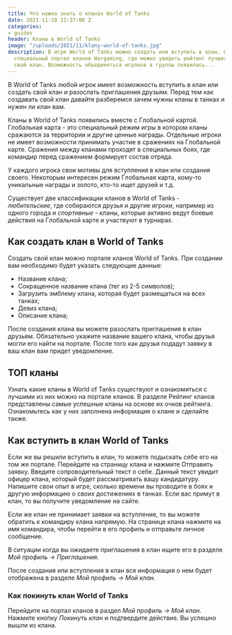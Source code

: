 ```yaml
---
title: Что нужно знать о кланах World of Tanks
date: 2021-11-10 11:37:00 Z
categories:
- guides
header: Кланы в World of Tanks
image: "/uploads/2021/11/klany-world-of-tanks.jpg"
description: В игре World of Tanks можно создать или вступить в клан. Существует даже
  специальный портал кланов Wargaming, где можно увидеть рейтинг лучших кланов и создать
  свой клан. Возможность объединяться игроков в группы появилась...
---
```


В World of Tanks любой игрок имеет возможность вступить в клан или создать свой клан и разослать приглашения друзьям. Перед тем как создавать свой клан давайте разберемся зачем нужны кланы в танках и нужен ли клан вам.

Кланы в World of Tanks появились вместе с Глобальной картой. Глобальная карта - это специальный режим игры в котором кланы сражаются за территории и другие ценные награды. Отдельные игроки не имеет возможности принимать участие в сражениях на Глобальной карте. Сражения между кланами проходят в специальных боях, где командир перед сражением формирует состав отряда.

У каждого игрока свои мотивы для вступления в клан или создания своего. Некоторым интересен режим Глобальная карта, кому-то уникальные награды и золото, кто-то ищет друзей и т.д.

Существует две классификации кланов в World of Tanks - <i>любительские</i>, где собираются друзья и другие игроки, например из одного города и <i>спортивные</i> - кланы, которые активно ведут боевые действия на Глобальной карте и участвуют в турнирах.

## Как создать клан в World of Tanks	

Создать свой клан можно портале кланов World of Tanks. При создании вам необходимо будет указать следующие данные:

* Название клана;
* Сокращенное название клана (тег из 2-5 символов);
* Загрузить эмблему клана, которая будет размещаться на всех танках;
* Девиз клана;
* Описание клана;

После создания клана вы можете разослать приглашения в клан друзьям. Обязательно укажите название вашего клана, чтобы друзья могли его найти на портале. После того как друзья подадут заявку в ваш клан вам придет уведомление.

## ТОП кланы

Узнать какие кланы в World of Tanks существуют и ознакомиться с лучшими из них можно на портале кланов. В разделе Рейтинг кланов представлены самые успешные кланы на основе их очков рейтинга. Ознакомьтесь как у них заполнена информация о клане и сделайте также.

## Как вступить в клан World of Tanks

Если же вы решили вступить в клан, то можете подыскать себе его на том же портале. Перейдите на страницу клана и нажмите Отправить заявку. Введите сопроводительный текст о себе. Данный текст увидит офицер клана, который будет рассматривать вашу кандидатуру. Напишите свои опыт в игре, сколько времени вы проводите в боях и другую информацию о своих достижениях в танках. Если вас примут в клан, то вы получите уведомление на сайте.

Если же клан не принимает заявки на вступление, то вы можете обратить к командиру клана напрямую. На странице клана нажмите на имя командира, чтобы перейти в его профиль и отправьте личное сообщение.

В ситуации когда вы ожидаете приглашения в клан ищите его в разделе <i>Мой профиль -> Приглашения</i>.

После создания или вступления в клан вся информация о нем будет отображена в разделе <i>Мой профиль -> Мой клан</i>.

### Как покинуть клан World of Tanks

Перейдите на портал кланов в раздел <i>Мой профиль -> Мой клан</i>. Нажмите кнопку <i>Покинуть клан</i> и подтвердите действие. Вы успешно вышли из клана.